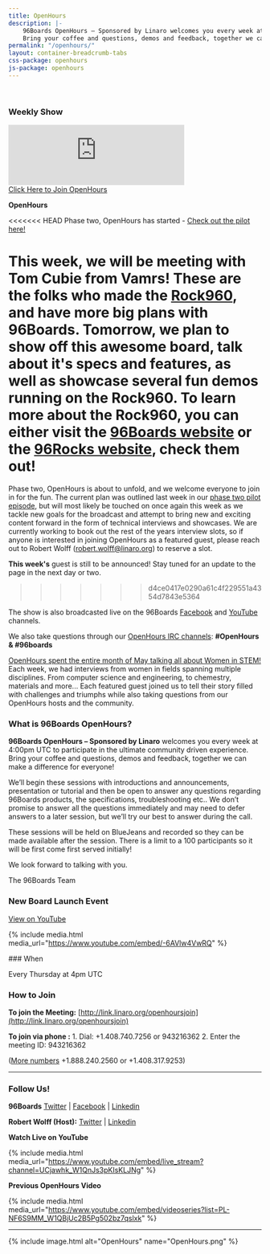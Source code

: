```yaml
---
title: OpenHours
description: |-
    96Boards OpenHours – Sponsored by Linaro welcomes you every week at 4:00pm UTC to participate in the ultimate community driven experience.
    Bring your coffee and questions, demos and feedback, together we can make a difference for everyone!
permalink: "/openhours/"
layout: container-breadcrumb-tabs
css-package: openhours
js-package: openhours
---
```


<div class="col-md-6" markdown="1">
<br>
<h3>Weekly Show</h3>
<iframe width="350" height="120" src="https://w2.countingdownto.com/2050235" frameborder="0"></iframe><br />
<a href="http://linaro.co/openhoursjoin" class="btn blog-read-more-btn center-block">Click Here to Join OpenHours</a>

**OpenHours**

<<<<<<< HEAD
Phase two, OpenHours has started - [Check out the pilot here!](https://youtu.be/QPijdGYpLoA)

**This week**, we will be meeting with Tom Cubie from Vamrs! These are the folks who made the [Rock960](https://www.96boards.org/product/rock960/), and have more big plans with 96Boards. Tomorrow, we plan to show off this awesome board, talk about it's specs and features, as well as showcase several fun demos running on the Rock960. To learn more about the Rock960, you can either visit the [96Boards website](https://www.96boards.org/product/rock960/) or the [96Rocks website](https://www.96rocks.com/), check them out!
=======
Phase two, OpenHours is about to unfold, and we welcome everyone to join in for the fun. The current plan was outlined last week in our [phase two pilot episode](https://youtu.be/QPijdGYpLoA), but will most likely be touched on once again this week as we tackle new goals for the broadcast and attempt to bring new and exciting content forward in the form of technical interviews and showcases. We are currently working to book out the rest of the years interview slots, so if anyone is interested in joining OpenHours as a featured guest, please reach out to Robert Wolff (robert.wolff@linaro.org) to reserve a slot.

**This week's** guest is still to be announced! Stay tuned for an update to the page in the next day or two.
>>>>>>> d4ce0417e0290a61c4f229551a4354d7843e5364

The show is also broadcasted live on the 96Boards [Facebook](https://www.facebook.com/96Boards/) and [YouTube](https://www.youtube.com/96boards) channels.

We also take questions through our [OpenHours IRC channels](https://webchat.freenode.net/): **#OpenHours & #96boards**

[OpenHours spent the entire month of May talking all about Women in STEM!](https://www.96boards.org/go/wistem-2018/) Each week, we had interviews from women in fields spanning multiple disciplines. From computer science and engineering, to chemestry, materials and more... Each featured guest joined us to tell their story filled with challenges and triumphs while also taking questions from our OpenHours hosts and the community.

### What is 96Boards OpenHours?

**96Boards OpenHours – Sponsored by Linaro** welcomes you every week at 4:00pm UTC to participate in the ultimate community driven experience. Bring your coffee and questions, demos and feedback, together we can make a difference for everyone!

We’ll begin these sessions with introductions and announcements, presentation or tutorial and then be open to answer any questions regarding 96Boards products, the specifications, troubleshooting etc.. We don’t promise to answer all the questions immediately and may need to defer answers to a later session, but we’ll try our best to answer during the call.

These sessions will be held on BlueJeans and recorded so they can be made available after the session. There is a limit to a 100 participants so it will be first come first served initially!

We look forward to talking with you.

The 96Boards Team

### New Board Launch Event

[View on YouTube](https://youtu.be/-6AVlw4VwRQ)

{% include media.html media_url="https://www.youtube.com/embed/-6AVlw4VwRQ" %}

</div>
<div class="col-md-6">
<div class="openhours-panel" markdown="1" id="openhours-panel">
### When

Every Thursday at 4pm UTC

### How to Join

**To join the Meeting:**
[http://link.linaro.org/openhoursjoin](http://link.linaro.org/openhoursjoin)

**To join via phone :**
1\. Dial: +1.408.740.7256 or 943216362
2\. Enter the meeting ID: 943216362

([More numbers](http://bluejeans.com/numbers?ll=en) +1.888.240.2560 or +1.408.317.9253)

* * *

### Follow Us!

**96Boards**
[Twitter](https://twitter.com/96Boards) | [Facebook](https://www.facebook.com/96Boards) | [Linkedin](https://www.linkedin.com/company/96boards)

**Robert Wolff (Host):**
[Twitter](https://twitter.com/sdrobertw) | [Linkedin](https://www.linkedin.com/in/sdrobertw)

**Watch Live on YouTube**

{% include media.html media_url="https://www.youtube.com/embed/live_stream?channel=UCjawhk_W1QnJs3pKIsKLJNg" %}

**Previous OpenHours Video**

{% include media.html media_url="https://www.youtube.com/embed/videoseries?list=PL-NF6S9MM_W1QBjUc2B5Pg502bz7qslxk" %}

* * *

{% include image.html alt="OpenHours" name="OpenHours.png" %}


</div>
</div>
